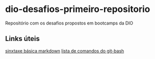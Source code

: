 # dio-desafios-primeiro-repositorio
Repositório com os desafios propostos em bootcamps da DIO

## Links úteis

[sinxtaxe básica markdown](https://www.markdownguide.org/basic-syntax/#:~:text=To%20create%20a%20line%20break,spaces%2C%20and%20then%20type%20return.&text=This%20is%20the%20first%20line)
[lista de comandos do git-bash](https://dev.classmethod.jp/articles/git-bash-commands/#toc-4)
